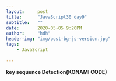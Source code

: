 ```yaml
---
layout:     post
title:      "JavaScript30 day9"
subtitle:   ""
date:       2020-05-05 9:20PM
author:     "hdh"
header-img: "img/post-bg-js-version.jpg"
tags:
    - JavaScript
  
---
```



**key sequence Detection(KONAMI CODE)**